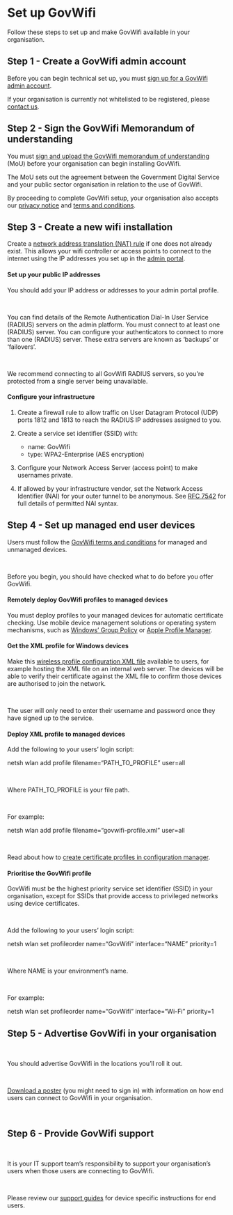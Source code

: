 # Set up GovWifi

Follow these steps to set up and make GovWifi available in your organisation. 

## Step 1 - Create a GovWifi admin account

Before you can begin technical set up, you must [sign up for a GovWifi admin account](https://admin.wifi.service.gov.uk/users/sign_up).  

If your organisation is currently not whitelisted to be registered, please [contact us](https://admin.wifi.service.gov.uk/help/new/technical_support).
 

## Step 2 - Sign the GovWifi Memorandum of understanding

  

You must [sign and upload the GovWifi memorandum of understanding](https://admin.wifi.service.gov.uk/mou) (MoU) before your organisation can begin installing GovWifi.

  

The MoU sets out the agreement between the Government Digital Service and your public sector organisation in relation to the use of GovWifi.

  

By proceeding to complete GovWifi setup, your organisation also accepts our [privacy notice](https://www.wifi.service.gov.uk/privacy-notice) and [terms and conditions](https://www.wifi.service.gov.uk/terms-and-conditions).

  

## Step 3 - Create a new wifi installation

  

Create a [network address translation (NAT) rule](https://wiki.untangle.com/index.php/NAT_Rules) if one does not already exist. This allows your wifi controller or access points to connect to the internet using the IP addresses you set up in the [admin portal](https://admin.wifi.service.gov.uk/ips).

#### Set up your public IP addresses

You should add your IP address or addresses to your admin portal profile. 

 

You can find details of the Remote Authentication Dial-In User Service (RADIUS) servers on the admin platform. You must connect to at least one (RADIUS) server. You can configure your authenticators to connect to more than one (RADIUS) server. These extra servers are known as ‘backups’ or ‘failovers’.

 

We recommend connecting to all GovWifi RADIUS servers, so you're protected from a single server being unavailable. 

#### Configure your infrastructure

1. Create a firewall rule to allow traffic on User Datagram Protocol (UDP) ports 1812 and 1813 to reach the RADIUS IP addresses assigned to you. 
2. Create a service set identifier (SSID) with: 
    - name: GovWifi 
    - type: WPA2-Enterprise (AES encryption) 

3. Configure your Network Access Server (access point) to make usernames private. 
4. If allowed by your infrastructure vendor, set the Network Access Identifier (NAI) for your outer tunnel to be anonymous. See [RFC 7542](https://tools.ietf.org/html/rfc7542) for full details of permitted NAI syntax. 


## Step 4 - Set up managed end user devices

Users must follow the [GovWifi terms and conditions](https://www.gov.uk/government/publications/terms-and-conditions-for-connecting-to-govwifi/terms-and-conditions-for-connecting-to-govwifi) for managed and unmanaged devices.

 

Before you begin, you should have checked what to do before you offer GovWifi. 

#### Remotely deploy GovWifi profiles to managed devices 

You must deploy profiles to your managed devices for automatic certificate checking. Use mobile device management solutions or operating system mechanisms, such as [Windows’ Group Policy](https://en.wikipedia.org/wiki/Group_Policy) or [Apple Profile Manager](https://support.apple.com/en-gb/profile-manager).

#### Get the XML profile for Windows devices 

Make this [wireless profile configuration XML file](https://docs.wifi.service.gov.uk/assets/govwifi-profile.xml) available to users, for example hosting the XML file on an internal web server. The devices will be able to verify their certificate against the XML file to confirm those devices are authorised to join the network. 

 

The user will only need to enter their username and password once they have signed up to the service.

#### Deploy XML profile to managed devices

Add the following to your users’ login script:

netsh wlan add profile filename=“PATH_TO_PROFILE” user=all

 

Where PATH_TO_PROFILE is your file path. 

 

For example: 

netsh wlan add profile filename=“govwifi-profile.xml” user=all

 

Read about how to [create certificate profiles in configuration manager](https://docs.microsoft.com/en-us/previous-versions/system-center/system-center-2012-R2/dn270541(v=technet.10)).

#### Prioritise the GovWifi profile 

GovWifi must be the highest priority service set identifier (SSID) in your organisation, except for SSIDs that provide access to privileged networks using device certificates.

 

Add the following to your users’ login script:

netsh wlan set profileorder name=“GovWifi” interface=“NAME” priority=1

 

Where NAME is your environment’s name. 

 

For example: 

netsh wlan set profileorder name=“GovWifi” interface=“Wi-Fi” priority=1


## Step 5 - Advertise GovWifi in your organisation

 

You should advertise GovWifi in the locations you’ll roll it out. 

 

[Download a poster](https://admin.wifi.service.gov.uk/setup_instructions/poster) (you might need to sign in) with information on how end users can connect to GovWifi in your organisation.

 

## Step 6 - Provide GovWifi support

 

It is your IT support team’s responsibility to support your organisation’s users when those users are connecting to GovWifi. 

 

Please review our [support guides](https://www.wifi.service.gov.uk/support) for device specific instructions for end users.

 

